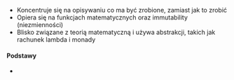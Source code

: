 - Koncentruje się na opisywaniu co ma być zrobione, zamiast jak to zrobić
- Opiera się na funkcjach matematycznych oraz immutability (niezmienności)
- Blisko związane z teorią matematyczną i używa abstrakcji, takich jak rachunek lambda i monady

#### Podstawy
- 